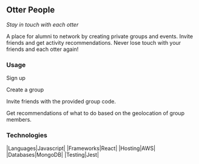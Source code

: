 ## Otter People
*Stay in touch with each otter*

A place for alumni to network by creating private groups and events.
Invite friends and get activity recommendations.
Never lose touch with your friends and each otter again!

### Usage

Sign up

Create a group

Invite friends with the provided group code.

Get recommendations of what to do based on the geolocation of group members.

### Technologies

|Languages|Javascript|
|Frameworks|React|
|Hosting|AWS|
|Databases|MongoDB|
|Testing|Jest|
